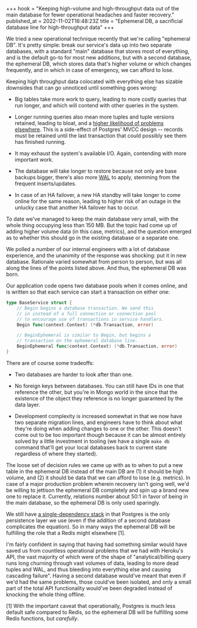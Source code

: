 +++
hook = "Keeping high-volume and high-throughput data out of the main database for fewer operational headaches and faster recovery."
published_at = 2022-11-02T16:48:23Z
title = "Ephemeral DB, a sacrificial database line for high-throughput data"
+++

We tried a new operational technique recently that we're calling "ephemeral DB". It's pretty simple: break our service's data up into two separate databases, with a standard "main" database that stores most of everything, and is the default go-to for most new additions, but with a second database, the ephemeral DB, which stores data that's higher volume or which changes frequently, and in which in case of emergency, we can afford to lose.

Keeping high throughput data colocated with everything else has sizable downsides that can go unnoticed until something goes wrong:

* Big tables take more work to query, leading to more costly queries that run longer, and which will contend with other queries in the system.

* Longer running queries also mean more tuples and tuple versions retained, leading to bloat, and a [higher likelihood of problems elsewhere](/postgres-queues). This is a side-effect of Postgres' MVCC design -- records must be retained until the last transaction that could possibly see them has finished running.

* It may exhaust the system's available I/O. Again, contending with more important work.

* The database will take longer to restore because not only are base backups bigger, there's also more [WAL](https://www.postgresql.org/docs/current/wal-intro.html) to apply, stemming from the frequent inserts/updates.

* In case of an HA failover, a new HA standby will take longer to come online for the same reason, leading to higher risk of an outage in the unlucky case that another HA failover has to occur.

To date we've managed to keep the main database very small, with the whole thing occupying less than 150 MB. But the topic had come up of adding higher volume data (in this case, metrics), and the question emerged as to whether this should go in the existing database or a separate one.

We polled a number of our internal engineers with a lot of database experience, and the unanimity of the response was shocking: put it in new database. Rationale varied somewhat from person to person, but was all along the lines of the points listed above. And thus, the ephemeral DB was born.

Our application code opens two database pools when it comes online, and is written so that each service can start a transaction on either one:

``` go
type BaseService struct {
	// Begin begins a database transaction. We send this
	// in instead of a full connection or connection pool
	// to encourage use of transactions in service handlers.
	Begin func(context.Context) (*db.Transaction, error)

	// BeginEphemeral is similar to Begin, but begins a
	// transaction on the ephemeral database line.
	BeginEphemeral func(context.Context) (*db.Transaction, error)
}
```

There are of course some tradeoffs:

* Two databases are harder to look after than one.

* No foreign keys between databases. You can still have IDs in one that reference the other, but you're in Mongo world in the since that the existence of the object they reference is no longer guaranteed by the data layer.

* Development complexity is increased somewhat in that we now have two separate migration lines, and engineers have to think about what they're doing when adding changes to one or the other. This doesn't come out to be too important though because it can be almost entirely solved by a little investment in tooling (we have a single `make db` command that'll get your local databases back to current state regardless of where they started).

The loose set of decision rules we came up with as to when to put a new table in the ephemeral DB instead of the main DB are (1) it should be high volume, and (2) it should be data that we can afford to lose (e.g. metrics). In case of a major production problem wherein recovery isn't going well, we'd be willing to jettison the ephemeral DB completely and spin up a brand new one to replace it. Currently, relations number about 50:1 in favor of being in the main database, so the ephemeral DB is only used sparingly.

We still have [a single-dependency stack](/fragments/single-dependency-stacks) in that Postgres is the only persistence layer we use (even if the addition of a second database complicates the equation). So in many ways the ephemeral DB will be fulfilling the role that a Redis might elsewhere [1].

I'm fairly confident in saying that having had something similar would have saved us from countless operational problems that we had with Heroku's API, the vast majority of which were of the shape of "analytical/billing query runs long churning through vast volumes of data, leading to more dead tuples and WAL, and thus bleeding into everything else and causing cascading failure". Having a second database would've meant that even if we'd had the same problems, those could've been isolated, and only a small part of the total API functionality would've been degraded instead of knocking the whole thing offline.

[1] With the important caveat that operationally, Postgres is much less default safe compared to Redis, so the ephemeral DB will be fulfilling some Redis functions, but _carefully_.
